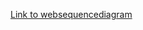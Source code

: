 [Link to websequencediagram](https://www.websequencediagrams.com/files/render?link=p6cc4AV7tA2y3mqchVKugvScuWgKTZ8WOQbC6DXP3tmmAIX0xjy8WjQvg5d1XsKy)
